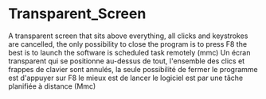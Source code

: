 # Transparent_Screen
A transparent screen that sits above everything, all clicks and keystrokes are cancelled, the only possibility to close the program is to press F8
the best is to launch the software is scheduled task remotely (mmc)
Un écran transparent qui se positionne au-dessus de tout, l'ensemble des clics et frappes de clavier sont annulés, la seule possibilité de fermer le programme est d'appuyer sur F8
le mieux est de lancer le logiciel est par une tâche planifiée à distance (Mmc)

